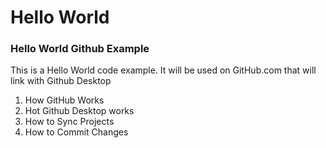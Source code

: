 # Hello World
### Hello World Github Example

This is a Hello World code example. It will be used on GitHub.com that will link with Github Desktop
1. How GitHub Works
2. Hot Github Desktop works
3. How to Sync Projects 
4. How to Commit Changes 
